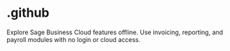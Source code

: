 # .github
Explore Sage Business Cloud features offline. Use invoicing, reporting, and payroll modules with no login or cloud access.
